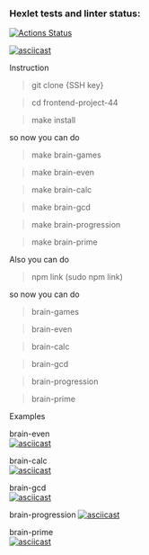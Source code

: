 ### Hexlet tests and linter status:
[![Actions Status](https://github.com/vic10898/frontend-project-44/actions/workflows/hexlet-check.yml/badge.svg)](https://github.com/vic10898/frontend-project-44/actions)

[![asciicast](https://asciinema.org/a/658488.svg)](https://asciinema.org/a/658488)


Instruction

> git clone {SSH key}

> cd frontend-project-44

> make install

so now you can do
> make brain-games

> make brain-even

> make brain-calc

> make brain-gcd

> make brain-progression

> make brain-prime

Also you can do
> npm link (sudo npm link)

so now you can do 
> brain-games

> brain-even

> brain-calc

> brain-gcd

> brain-progression

> brain-prime

Examples

brain-even        
[![asciicast](https://asciinema.org/a/FijAmmS9INSyTZNrrc22sRm7D.svg)](https://asciinema.org/a/FijAmmS9INSyTZNrrc22sRm7D)

brain-calc        
[![asciicast](https://asciinema.org/a/EBYGL6cgwEcFcsrmtnUg5bfIk.svg)](https://asciinema.org/a/EBYGL6cgwEcFcsrmtnUg5bfIk)

brain-gcd        
[![asciicast](https://asciinema.org/a/94y5dBPm54rSsMY8UwzoC7KKq.svg)](https://asciinema.org/a/94y5dBPm54rSsMY8UwzoC7KKq)

brain-progression
[![asciicast](https://asciinema.org/a/WiMzDSyZdX97j5BxVUOWRCsCf.svg)](https://asciinema.org/a/WiMzDSyZdX97j5BxVUOWRCsCf)

brain-prime      
[![asciicast](https://asciinema.org/a/HKY2IOKt9doklOcEnsVRmZz8o.svg)](https://asciinema.org/a/HKY2IOKt9doklOcEnsVRmZz8o)
